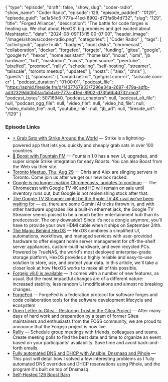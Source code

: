 {
  "type": "episode",
  "draft": false,
  "show_slug": "coder-radio",
  "show_name": "Coder Radio",
  "episode": 129,
  "episode_padded": "0129",
  "episode_guid": "ac1a54c6-777a-41ed-8902-d73fa6b4d732",
  "slug": "129",
  "title": "Forged Alliance",
  "description": "The battle for code forges is heating up. We chat about HexOS' big promises and get excited about Meshtastic.",
  "date": "2024-08-09T13:15:00-07:00",
  "header_image": "/images/shows/coder-radio.png",
  "categories": [
    "Coder Radio"
  ],
  "tags": [
    "activitypub",
    "apple tv 4k",
    "badges",
    "boot disks",
    "chromecast",
    "collaboration",
    "docker",
    "forgefed",
    "forgejo",
    "funding",
    "gitea",
    "google",
    "google tv",
    "hexos",
    "home assistant",
    "home lab",
    "incus",
    "ipmi",
    "jb hardware",
    "lxd",
    "mastodon",
    "nixos",
    "open source",
    "peertube",
    "pixelfed",
    "proxmox",
    "rallly",
    "scheduling",
    "self-hosting",
    "streamer",
    "tailscale",
    "toronto meetup",
    "updates"
  ],
  "hosts": [
    "alex",
    "chris"
  ],
  "guests": [],
  "sponsors": [
    "unraid.net-cr",
    "getgrist.com-cr",
    "tailscale.com-cr"
  ],
  "podcast_duration": "01:00:01",
  "podcast_file": "https://aphid.fireside.fm/d/1437767933/7296e34a-2697-479a-adfb-ad32329dd0b0/ac1a54c6-777a-41ed-8902-d73fa6b4d732.mp3",
  "podcast_bytes": 50716940,
  "podcast_chapters": null,
  "podcast_alt_file": null,
  "podcast_ogg_file": null,
  "video_file": null,
  "video_hd_file": null,
  "video_mobile_file": null,
  "youtube_link": null,
  "jb_url": null,
  "fireside_url": "/129"
}


### Episode Links

  * [⚡ Grab Sats with Strike Around the World](https://strike.me/download/ "⚡ Grab Sats with Strike Around the World") — Strike is a lightning-powered app that lets you quickly and cheaply grab sats in over 100 countries.
  * [🎉 Boost with Fountain FM](https://fountain.fm/show/LxGQPEpBqTDLxF4d6qC5 "🎉 Boost with Fountain FM") — Fountain 1.0 has a new UI, upgrades, and super simple Strike integration for easy Boosts. You can also Boost from the Web via their site.
  * [Toronto Meetup, Thu, Aug 29](https://www.meetup.com/jupiterbroadcasting/events/302700160/?slug=jupiterbroadcasting&isFirstPublish=true "Toronto Meetup, Thu, Aug 29") — Chris and Alex are slinging servers in Toronto. Come join us after we get our new box racked.
  * [Google is no longer making Chromecasts, updates to continue](https://9to5google.com/2024/08/06/google-chromecast-end/ "Google is no longer making Chromecasts, updates to continue") — The Chromecast with Google TV 4K and HD will remain on sale until inventory runs out, but Google is not replenishing stock after that.
  * [The Google TV Streamer might be the Apple TV 4K rival we’ve been waiting for](https://www.theverge.com/2024/8/6/24214055/google-tv-streamer-features-price-matter-thread "The Google TV Streamer might be the Apple TV 4K rival we’ve been waiting for") — es, there are some Gemini AI tricks thrown in, and with other hardware upgrades like a built-in ethernet jack, the Google TV Streamer seems poised to be a much better entertainment hub than its predecessor. The only downside? Since it’s not a dongle anymore, you’ll have to provide your own HDMI cable when it ships on September 24th.
  * [The Magic Behind HexOS](https://hexos.com/blog/the-magic-behind-hexos "The Magic Behind HexOS") — HexOS combines a simplified UI, automations, workflows, and managed services with user-provided hardware to offer elegant home server management for off-the-shelf server appliances, custom-built hardware, and even recycled PCs. Powered by TrueNAS, the world's most deployed enterprise-grade storage platform, HexOS provides a highly reliable and easy-to-use solution to store, use, and protect your data. In this article, we'll take a closer look at how HexOS works to make all of this possible.
  * [Forgejo v8.0 is available](https://forgejo.org/2024-07-release-v8-0/ "Forgejo v8.0 is available") — It comes with a number of new features, as usual. But the most impactful changes are of a different nature: increased stability, less random UI modifications and almost no breaking changes.
  * [ForgeFed](https://forgefed.org/ "ForgeFed") — ForgeFed is a federation protocol for software forges and code collaboration tools for the software development lifecycle and ecosystem
  * [Open Letter to Gitea - Restoring Trust in the Gitea Project](https://gitea-open-letter.coding.social/ "Open Letter to Gitea - Restoring Trust in the Gitea Project") — After many days of hard work and preparation by a team of former Gitea maintainers and enthusiasts from the FOSS community, we are proud to announce that the Forgejo project is now live.
  * [Rallly](https://github.com/lukevella/rallly "Rallly") — Schedule group meetings with friends, colleagues and teams. Create meeting polls to find the best date and time to organize an event based on your participants' availability. Save time and avoid back-and-forth emails.
  * [Fully automated DNS and DHCP with Ansible, Dnsmasq and Pihole](https://blog.ktz.me/fully-automated-dns-and-dhcp-with-pihole-and-dnsmasq/ "Fully automated DNS and DHCP with Ansible, Dnsmasq and Pihole") — This post will detail how I solved a few interesting problems as I fully automated DNS overrides and DHCP reservations using Pihole, and the program it's built on top of Dnsmasq.
  * [Self-Hosted 129 Boost Barn](https://paste.docs.lol/code/AllocateSamantha "Self-Hosted 129 Boost Barn")


